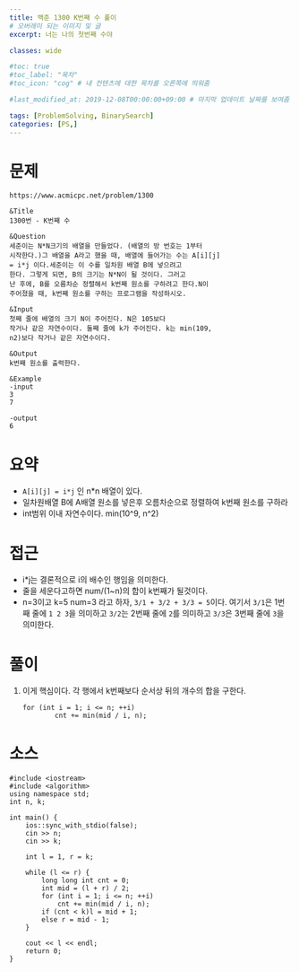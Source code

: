 ```yaml
---
title: 백준 1300 K번째 수 풀이
# 오버레이 되는 이미지 및 글
excerpt: 너는 나의 첫번째 수야

classes: wide

#toc: true
#toc_label: "목차"
#toc_icon: "cog" # 내 컨텐츠에 대한 목차를 오른쪽에 띄워줌

#last_modified_at: 2019-12-08T00:00:00+09:00 # 마지막 업데이트 날짜를 보여줌

tags: [ProblemSolving, BinarySearch]
categories: [PS,]
---
```


# 문제
```
https://www.acmicpc.net/problem/1300

&Title
1300번 - K번째 수

&Question
세준이는 N*N크기의 배열을 만들었다. (배열의 방 번호는 1부터 
시작한다.)그 배열을 A라고 했을 때, 배열에 들어가는 수는 A[i][j] 
= i*j 이다.세준이는 이 수를 일차원 배열 B에 넣으려고 
한다. 그렇게 되면, B의 크기는 N*N이 될 것이다. 그러고 
난 후에, B를 오름차순 정렬해서 k번째 원소를 구하려고 한다.N이 
주어졌을 때, k번째 원소를 구하는 프로그램을 작성하시오. 

&Input
첫째 줄에 배열의 크기 N이 주어진다. N은 105보다 
작거나 같은 자연수이다. 둘째 줄에 k가 주어진다. k는 min(109, 
n2)보다 작거나 같은 자연수이다. 

&Output
k번째 원소를 출력한다. 

&Example
-input
3
7

-output
6
```

# 요약
* `A[i][j] = i*j` 인 n*n 배열이 있다.
* 일차원배열 B에 A배열 원소를 넣은후 오름차순으로 정렬하여 k번째 원소를 구하라
* int범위 이내 자연수이다. min(10^9, n^2)

# 접근
* i*j는 결론적으로 i의 배수인 행임을 의미한다.
* 줄을 세운다고하면 num/(1~n)의 합이 k번째가 될것이다.
* n=3이고 k=5 num=3 라고 하자, `3/1 + 3/2 + 3/3 = 5`이다. 여기서 `3/1`은 1번째 줄에 `1 2 3`을 의미하고 `3/2`는 2번째 줄에 `2`를 의미하고 `3/3`은 3번째 줄에 `3`을 의미한다.

# 풀이
1. 이게 핵심이다. 각 행에서 k번째보다 순서상 뒤의 개수의 합을 구한다.
    ```
    for (int i = 1; i <= n; ++i)
			cnt += min(mid / i, n);
    ```


# 소스
```
#include <iostream>
#include <algorithm>
using namespace std;
int n, k;

int main() {
	ios::sync_with_stdio(false);
	cin >> n;
	cin >> k;

	int l = 1, r = k;

	while (l <= r) {
		long long int cnt = 0;
		int mid = (l + r) / 2;
		for (int i = 1; i <= n; ++i)
			cnt += min(mid / i, n);
		if (cnt < k)l = mid + 1;
		else r = mid - 1;
	}

	cout << l << endl;
	return 0;
}

```